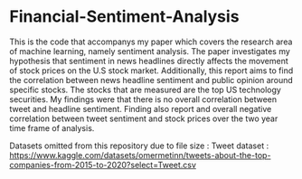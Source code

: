 # Financial-Sentiment-Analysis


This is the code that accompanys my paper which covers the research area of machine learning, namely sentiment analysis. The paper investigates my hypothesis that sentiment in news headlines directly affects the movement of stock prices on the U.S stock market.
Additionally, this report aims to find the correlation between news headline sentiment and public opinion around specific stocks. The stocks that are measured are the top US technology securities.
My findings were that there is no overall correlation between tweet and headline sentiment. Finding also report and overall negative correlation between tweet sentiment and stock prices over the two year time frame of analysis.

Datasets omitted from this repository due to file size : 
Tweet dataset : https://www.kaggle.com/datasets/omermetinn/tweets-about-the-top-companies-from-2015-to-2020?select=Tweet.csv

